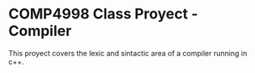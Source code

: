 # COMP4998 Class Proyect - Compiler

This proyect covers the lexic and sintactic area of a compiler running in c++. 
